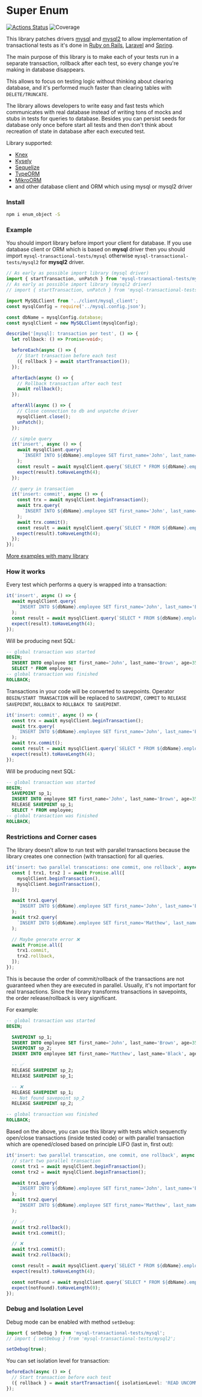 # Super Enum

[![Actions Status](https://github.com/dm-kamaev/enum_object/workflows/Build/badge.svg)](https://github.com/dm-kamaev/enum_object/actions) ![Coverage](https://github.com/dm-kamaev/enum_object/blob/master/coverage/badge-statements.svg)

This library patches drivers [mysql](https://www.npmjs.com/package/mysql) and [mysql2](https://www.npmjs.com/package/mysql2) to allow implementation of transactional tests as it's done in [Ruby on Rails](https://guides.rubyonrails.org/testing.html#testing-parallel-transactions), [Laravel](https://laravel.com/docs/5.4/database-testing#using-transactions) and [Spring](https://docs.spring.io/spring-framework/reference/testing/testcontext-framework/tx.html).

The main purpose of this library is to make each of your tests run in a separate transaction, rollback after each test, so every change you're making in database disappears.

This allows to focus on testing logic without thinking about clearing database, and it's performed much faster than clearing tables with `DELETE/TRUNCATE`.

The library allows developers to write easy and fast tests which communicates with real database instead of writing tons of mocks and stubs in tests for queries to database. Besides you can persist seeds for database only once before start all tests and then don't think about recreation of state in database after each executed test.

Library supported:
* [Knex](https://knexjs.org/)
* [Kysely](https://kysely.dev/)
* [Sequelize](https://sequelize.org/)
* [TypeORM](https://typeorm.io/)
* [MikroORM](https://mikro-orm.io/)
* and other database client and ORM which using mysql or mysql2 driver


### Install
```sh
npm i enum_object -S
```

### Example
You should import library before import your client for database. If you use database client or ORM which is based on **mysql** driver then you should import `mysql-transactional-tests/mysql` otherwise `mysql-transactional-tests/mysql2` for **mysql2** driver.

```ts
// As early as possible import library (mysql driver)
import { startTransaction, unPatch } from 'mysql-transactional-tests/mysql';
// As early as possible import library (mysql2 driver)
// import { startTransaction, unPatch } from 'mysql-transactional-tests/mysql2';

import MySQLClient from '../client/mysql_client';
const mysqlConfig = require('../mysql.config.json');

const dbName = mysqlConfig.database;
const mysqlClient = new MySQLClient(mysqlConfig);

describe('[mysql]: transaction per test', () => {
  let rollback: () => Promise<void>;

  beforeEach(async () => {
    // Start transaction before each test
    ({ rollback } = await startTransaction());
  });

  afterEach(async () => {
    // Rollback transaction after each test
    await rollback();
  });

  afterAll(async () => {
    // Close connection to db and unpatche driver
    mysqlClient.close();
    unPatch();
  });

  // simple query
  it('insert', async () => {
    await mysqlClient.query(
      `INSERT INTO ${dbName}.employee SET first_name='John', last_name='Brown', age=35, sex='man', income=23405`,
    );
    const result = await mysqlClient.query(`SELECT * FROM ${dbName}.employee`);
    expect(result).toHaveLength(4);
  });

  // query in transaction
  it('insert: commit', async () => {
    const trx = await mysqlClient.beginTransaction();
    await trx.query(
      `INSERT INTO ${dbName}.employee SET first_name='John', last_name='Brown', age=35, sex='man', income=23405`,
    );
    await trx.commit();
    const result = await mysqlClient.query(`SELECT * FROM ${dbName}.employee`);
    expect(result).toHaveLength(4);
  });
});
```

[More examples with many library](https://github.com/dm-kamaev/mysql-transactional-tests/tree/master/test)

### How it works
Every test which performs a query is wrapped into a transaction:
```ts
it('insert', async () => {
  await mysqlClient.query(
    `INSERT INTO ${dbName}.employee SET first_name='John', last_name='Brown', age=35, sex='man', income=23405`,
  );
  const result = await mysqlClient.query(`SELECT * FROM ${dbName}.employee`);
  expect(result).toHaveLength(4);
});
```

Will be producing next SQL:
```sql
-- global transaction was started
BEGIN;
  INSERT INTO employee SET first_name='John', last_name='Brown', age=35, sex='man', income=23405;
  SELECT * FROM employee;
-- global transaction was finished
ROLLBACK;
```

Transactions in your code will be converted to savepoints. Operator `BEGIN/START TRANSACTION` will be replaced to `SAVEPOINT`, `COMMIT` to `RELEASE SAVEPOINT`, `ROLLBACK` to `ROLLBACK TO SAVEPOINT`.
```ts
it('insert: commit', async () => {
  const trx = await mysqlClient.beginTransaction();
  await trx.query(
    `INSERT INTO ${dbName}.employee SET first_name='John', last_name='Brown', age=35, sex='man', income=23405`,
  );
  await trx.commit();
  const result = await mysqlClient.query(`SELECT * FROM ${dbName}.employee`);
  expect(result).toHaveLength(4);
});
```
Will be producing next SQL:
```sql
-- global transaction was started
BEGIN;
  SAVEPOINT sp_1;
  INSERT INTO employee SET first_name='John', last_name='Brown', age=35, sex='man', income=23405;
  RELEASE SAVEPOINT sp_1;
  SELECT * FROM employee;
-- global transaction was finished
ROLLBACK;
```

### Restrictions and Corner cases
The library doesn't allow to run test with parallel transactions because the library creates one connection (with transaction) for all queries.
```ts
it('insert: two parallel transcations: one commit, one rollback', async () => {
  const [ trx1, trx2 ] = await Promise.all([
    mysqlClient.beginTransaction(),
    mysqlClient.beginTransaction(),
  ]);

  await trx1.query(
    `INSERT INTO ${dbName}.employee SET first_name='John', last_name='Brown', age=35, sex='man', income=23405`,
  );
  await trx2.query(
    `INSERT INTO ${dbName}.employee SET first_name='Matthew', last_name='Black', age=45, sex='woman', income=11000`,
  );

  // Maybe generate error ❌
  await Promise.all([
    trx1.commit,
    trx2.rollback,
  ]);
});
```
This is because the order of commit/rollback of the transactions are not guaranteed when they are executed in parallel.
Usually, it's not important for real transactions. Since the library transforms transactions in savepoints, the order release/rollback is very significant.

For example:
```sql
-- global transaction was started
BEGIN;

  SAVEPOINT sp_1;
  INSERT INTO employee SET first_name='John', last_name='Brown', age=35, sex='man', income=23405;
  SAVEPOINT sp_2;
  INSERT INTO employee SET first_name='Matthew', last_name='Black', age=45, sex='woman', income=11000;

  -- ✅
  RELEASE SAVEPOINT sp_2;
  RELEASE SAVEPOINT sp_1;

  -- ❌
  RELEASE SAVEPOINT sp_1;
  -- Not found savepoint sp_2
  RELEASE SAVEPOINT sp_2;

-- global transaction was finished
ROLLBACK;
```
Based on the above, you can use this library with tests which sequenctly open/close transactions (inside tested code) or with parallel transaction which are opened/closed based on principle LIFO (last in, first out):

```ts
it('insert: two parallel transcation, one commit, one rollback', async () => {
  // start two parallel transaction
  const trx1 = await mysqlClient.beginTransaction();
  const trx2 = await mysqlClient.beginTransaction();

  await trx1.query(
    `INSERT INTO ${dbName}.employee SET first_name='John', last_name='Brown', age=35, sex='man', income=23405`,
  );
  await trx2.query(
    `INSERT INTO ${dbName}.employee SET first_name='Matthew', last_name='Black', age=45, sex='woman', income=11000`,
  );

  // ✅
  await trx2.rollback();
  await trx1.commit();

  // ❌
  await trx1.commit();
  await trx2.rollback();

  const result = await mysqlClient.query(`SELECT * FROM ${dbName}.employee`);
  expect(result).toHaveLength(4);

  const notFound = await mysqlClient.query(`SELECT * FROM ${dbName}.employee WHERE first_name='Matthew' LIMIT 1`);
  expect(notFound).toHaveLength(0);
});
```

### Debug and Isolation Level
Debug mode can be enabled with method `setDebug`:
```ts
import { setDebug } from 'mysql-transactional-tests/mysql';
// import { setDebug } from 'mysql-transactional-tests/mysql2';

setDebug(true);
```

You can set isolation level for transaction:
```ts
beforeEach(async () => {
  // Start transaction before each test
  ({ rollback } = await startTransaction({ isolationLevel: 'READ UNCOMMITTED' }));
});
```
